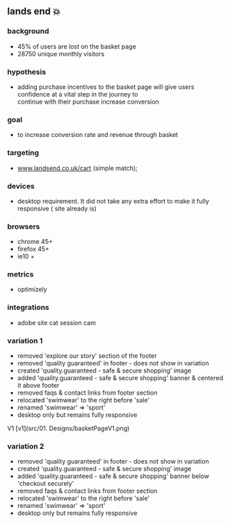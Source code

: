 ## lands end :boom:

### background
- 45% of users are lost on the basket page
- 28750 unique monthly visitors
### hypothesis
- adding purchase incentives to the basket page will give users confidence at a vital step in the journey to    
  continue with their purchase increase conversion
### goal
- to increase conversion rate and revenue through basket
### targeting
- www.landsend.co.uk/cart  (simple match);
### devices
 - desktop requirement.  It did not take any extra effort to make it fully responsive ( site already is)
### browsers
- chrome 45+
- firefox 45+
- ie10 +

### metrics
- optimizely

### integrations
- adobe site cat
session cam



### variation 1
- removed 'explore our story' section of the footer
- removed 'quality guaranteed' in footer - does not show in variation
- created 'quality.guaranteed - safe & secure shopping' image
- added 'quality.guaranteed - safe & secure shopping' banner & centered it
  above footer
- removed faqs & contact links from footer section
- relocated 'swimwear' to the right before 'sale'
- renamed 'swimwear' => 'sport'
- desktop only but remains fully responsive

<kfd>V1</kfd>
[v1](src/01. Designs/basketPageV1.png)

### variation 2
- removed 'quality guaranteed' in footer - does not show in variation
- created 'quality.guaranteed - safe & secure shopping' image
- added 'quality.guaranteed - safe & secure shopping' banner below 'checkout
  securely'
- removed faqs & contact links from footer section
- relocated 'swimwear' to the right before 'sale'
- renamed 'swimwear' => 'sport'
- desktop only but remains fully responsive

